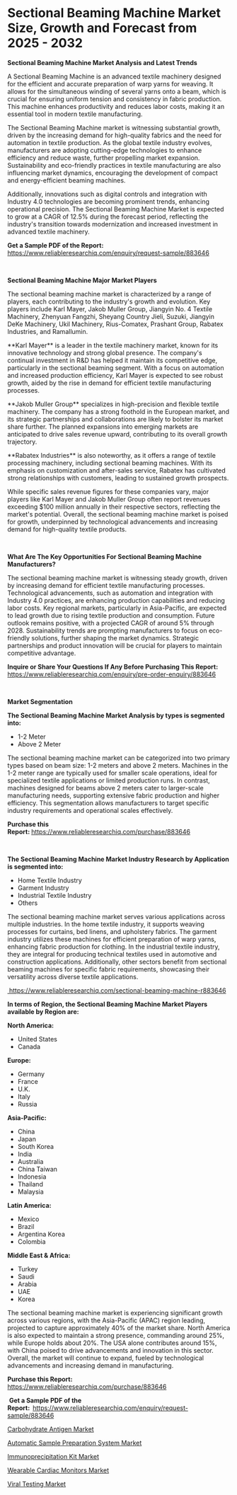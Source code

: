 <p><h1>Sectional Beaming Machine Market Size, Growth and Forecast from 2025 - 2032</h1></p><p><strong>Sectional Beaming Machine Market Analysis and Latest Trends</strong></p>
<p><p>A Sectional Beaming Machine is an advanced textile machinery designed for the efficient and accurate preparation of warp yarns for weaving. It allows for the simultaneous winding of several yarns onto a beam, which is crucial for ensuring uniform tension and consistency in fabric production. This machine enhances productivity and reduces labor costs, making it an essential tool in modern textile manufacturing.</p><p>The Sectional Beaming Machine market is witnessing substantial growth, driven by the increasing demand for high-quality fabrics and the need for automation in textile production. As the global textile industry evolves, manufacturers are adopting cutting-edge technologies to enhance efficiency and reduce waste, further propelling market expansion. Sustainability and eco-friendly practices in textile manufacturing are also influencing market dynamics, encouraging the development of compact and energy-efficient beaming machines.</p><p>Additionally, innovations such as digital controls and integration with Industry 4.0 technologies are becoming prominent trends, enhancing operational precision. The Sectional Beaming Machine Market is expected to grow at a CAGR of 12.5% during the forecast period, reflecting the industry's transition towards modernization and increased investment in advanced textile machinery.</p></p>
<p><strong>Get a Sample PDF of the Report:&nbsp;</strong> <a href="https://www.reliableresearchiq.com/enquiry/request-sample/883646?utm_campaign=3570&utm_medium=2&utm_source=Github&utm_content=ia&utm_term=11042025&utm_id=sectional-beaming-machine">https://www.reliableresearchiq.com/enquiry/request-sample/883646</a></p>
<p>&nbsp;</p>
<p><strong>Sectional Beaming Machine Major Market Players</strong></p>
<p><p>The sectional beaming machine market is characterized by a range of players, each contributing to the industry's growth and evolution. Key players include Karl Mayer, Jakob Muller Group, Jiangyin No. 4 Textile Machinery, Zhenyuan Fangzhi, Sheyang Country Jieli, Suzuki, Jiangyin DeKe Machinery, Ukil Machinery, Rius-Comatex, Prashant Group, Rabatex Industries, and Ramallumin.</p><p>**Karl Mayer** is a leader in the textile machinery market, known for its innovative technology and strong global presence. The company's continual investment in R&D has helped it maintain its competitive edge, particularly in the sectional beaming segment. With a focus on automation and increased production efficiency, Karl Mayer is expected to see robust growth, aided by the rise in demand for efficient textile manufacturing processes.</p><p>**Jakob Muller Group** specializes in high-precision and flexible textile machinery. The company has a strong foothold in the European market, and its strategic partnerships and collaborations are likely to bolster its market share further. The planned expansions into emerging markets are anticipated to drive sales revenue upward, contributing to its overall growth trajectory.</p><p>**Rabatex Industries** is also noteworthy, as it offers a range of textile processing machinery, including sectional beaming machines. With its emphasis on customization and after-sales service, Rabatex has cultivated strong relationships with customers, leading to sustained growth prospects.</p><p>While specific sales revenue figures for these companies vary, major players like Karl Mayer and Jakob Muller Group often report revenues exceeding $100 million annually in their respective sectors, reflecting the market's potential. Overall, the sectional beaming machine market is poised for growth, underpinned by technological advancements and increasing demand for high-quality textile products.</p></p>
<p>&nbsp;</p>
<p><strong>What Are The Key Opportunities For Sectional Beaming Machine Manufacturers?</strong></p>
<p><p>The sectional beaming machine market is witnessing steady growth, driven by increasing demand for efficient textile manufacturing processes. Technological advancements, such as automation and integration with Industry 4.0 practices, are enhancing production capabilities and reducing labor costs. Key regional markets, particularly in Asia-Pacific, are expected to lead growth due to rising textile production and consumption. Future outlook remains positive, with a projected CAGR of around 5% through 2028. Sustainability trends are prompting manufacturers to focus on eco-friendly solutions, further shaping the market dynamics. Strategic partnerships and product innovation will be crucial for players to maintain competitive advantage.</p></p>
<p><strong>Inquire or Share Your Questions If Any Before Purchasing This Report:</strong> <a href="https://www.reliableresearchiq.com/enquiry/pre-order-enquiry/883646?utm_campaign=3570&utm_medium=2&utm_source=Github&utm_content=ia&utm_term=11042025&utm_id=sectional-beaming-machine">https://www.reliableresearchiq.com/enquiry/pre-order-enquiry/883646</a></p>
<p>&nbsp;</p>
<p><strong>Market Segmentation</strong></p>
<p><strong>The Sectional Beaming Machine Market Analysis by types is segmented into:</strong></p>
<p><ul><li>1-2 Meter</li><li>Above 2 Meter</li></ul></p>
<p><p>The sectional beaming machine market can be categorized into two primary types based on beam size: 1-2 meters and above 2 meters. Machines in the 1-2 meter range are typically used for smaller scale operations, ideal for specialized textile applications or limited production runs. In contrast, machines designed for beams above 2 meters cater to larger-scale manufacturing needs, supporting extensive fabric production and higher efficiency. This segmentation allows manufacturers to target specific industry requirements and operational scales effectively.</p></p>
<p><strong>Purchase this Report:&nbsp;</strong><a href="https://www.reliableresearchiq.com/purchase/883646?utm_campaign=3570&utm_medium=2&utm_source=Github&utm_content=ia&utm_term=11042025&utm_id=sectional-beaming-machine">https://www.reliableresearchiq.com/purchase/883646</a></p>
<p>&nbsp;</p>
<p><strong>The Sectional Beaming Machine Market Industry Research by Application is segmented into:</strong></p>
<p><ul><li>Home Textile Industry</li><li>Garment Industry</li><li>Industrial Textile Industry</li><li>Others</li></ul></p>
<p><p>The sectional beaming machine market serves various applications across multiple industries. In the home textile industry, it supports weaving processes for curtains, bed linens, and upholstery fabrics. The garment industry utilizes these machines for efficient preparation of warp yarns, enhancing fabric production for clothing. In the industrial textile industry, they are integral for producing technical textiles used in automotive and construction applications. Additionally, other sectors benefit from sectional beaming machines for specific fabric requirements, showcasing their versatility across diverse textile applications.</p></p>
<p><a href="https://www.reliableresearchiq.com/sectional-beaming-machine-r883646?utm_campaign=3570&utm_medium=2&utm_source=Github&utm_content=ia&utm_term=11042025&utm_id=sectional-beaming-machine">&nbsp;https://www.reliableresearchiq.com/sectional-beaming-machine-r883646</a></p>
<p><strong>In terms of Region, the Sectional Beaming Machine Market Players available by Region are:</strong></p>
<p>
    <p> <strong> North America: </strong>
        <ul>
            <li>United States</li>
            <li>Canada</li>
        </ul>
        </p> 
    <p> <strong> Europe: </strong>
        <ul>
            <li>Germany</li>
            <li>France</li>
            <li>U.K.</li>
            <li>Italy</li>
            <li>Russia</li>
        </ul>
        </p> 
    <p> <strong> Asia-Pacific: </strong>
        <ul>
            <li>China</li>
            <li>Japan</li>
            <li>South Korea</li>
            <li>India</li>
            <li>Australia</li>
            <li>China Taiwan</li>
            <li>Indonesia</li>
            <li>Thailand</li>
            <li>Malaysia</li>
        </ul>
        </p> 
    <p> <strong> Latin America: </strong>
        <ul>
            <li>Mexico</li>
            <li>Brazil</li>
            <li>Argentina Korea</li>
            <li>Colombia</li>
        </ul>
        </p> 
    <p> <strong> Middle East & Africa: </strong>
        <ul>
            <li>Turkey</li>
            <li>Saudi</li>
            <li>Arabia</li>
            <li>UAE</li>
            <li>Korea</li>
        </ul>
    </p>
    </p>
<p><p>The sectional beaming machine market is experiencing significant growth across various regions, with the Asia-Pacific (APAC) region leading, projected to capture approximately 40% of the market share. North America is also expected to maintain a strong presence, commanding around 25%, while Europe holds about 20%. The USA alone contributes around 15%, with China poised to drive advancements and innovation in this sector. Overall, the market will continue to expand, fueled by technological advancements and increasing demand in manufacturing.</p></p>
<p><strong>Purchase this Report: </strong><a href="https://www.reliableresearchiq.com/purchase/883646?utm_campaign=3570&utm_medium=2&utm_source=Github&utm_content=ia&utm_term=11042025&utm_id=sectional-beaming-machine">https://www.reliableresearchiq.com/purchase/883646</a></p>
<p>&nbsp;<strong>Get a Sample PDF of the Report:&nbsp;&nbsp;</strong><a href="https://www.reliableresearchiq.com/enquiry/request-sample/883646?utm_campaign=3570&utm_medium=2&utm_source=Github&utm_content=ia&utm_term=11042025&utm_id=sectional-beaming-machine">https://www.reliableresearchiq.com/enquiry/request-sample/883646</a></p>
<p><strong></strong></p>
<p><p><a href="https://www.linkedin.com/pulse/carbohydrate-antigen-market-insights-size-share-growth-drivers-eakle?utm_campaign=3570&utm_medium=2&utm_source=Github&utm_content=ia&utm_term=11042025&utm_id=sectional-beaming-machine">Carbohydrate Antigen Market</a></p><p><a href="https://www.linkedin.com/pulse/automatic-sample-preparation-system-market-analysis-gjxwe?utm_campaign=3570&utm_medium=2&utm_source=Github&utm_content=ia&utm_term=11042025&utm_id=sectional-beaming-machine">Automatic Sample Preparation System Market</a></p><p><a href="https://www.linkedin.com/pulse/comprehensive-immunoprecipitation-kit-market-study-projected-ivjxe?utm_campaign=3570&utm_medium=2&utm_source=Github&utm_content=ia&utm_term=11042025&utm_id=sectional-beaming-machine">Immunoprecipitation Kit Market</a></p><p><a href="https://www.linkedin.com/pulse/wearable-cardiac-monitors-market-state-revenue-forecast-jr77c?utm_campaign=3570&utm_medium=2&utm_source=Github&utm_content=ia&utm_term=11042025&utm_id=sectional-beaming-machine">Wearable Cardiac Monitors Market</a></p><p><a href="https://www.linkedin.com/pulse/viral-testing-market-growth-study-provides-comprehensive-yohoe?utm_campaign=3570&utm_medium=2&utm_source=Github&utm_content=ia&utm_term=11042025&utm_id=sectional-beaming-machine">Viral Testing Market</a></p></p>